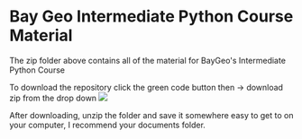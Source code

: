 # Bay Geo Intermediate Python Course Material

The zip folder above contains all of the material for BayGeo's Intermediate Python Course

To download the repository click the green code button then -> download zip from the drop down
<a href="https://lh3.googleusercontent.com/xfBYEMIpkgUNsuRVjjDcny2WrWmrwpjk4IwJ9oD01eK_ReJMZWMAMXWfvG4vneT7cI4eV-wgRIikk15YGjU4c6WiW27Z08fgMYprF5modatGxIpeIubniIVLNsrysN1KFZh4fct3PQ=w2400?source=screenshot.guru"> <img src="https://lh3.googleusercontent.com/xfBYEMIpkgUNsuRVjjDcny2WrWmrwpjk4IwJ9oD01eK_ReJMZWMAMXWfvG4vneT7cI4eV-wgRIikk15YGjU4c6WiW27Z08fgMYprF5modatGxIpeIubniIVLNsrysN1KFZh4fct3PQ=w600-h315-p-k" /> </a>

After downloading, unzip the folder and save it somewhere easy to get to on your computer, I recommend your documents folder.
